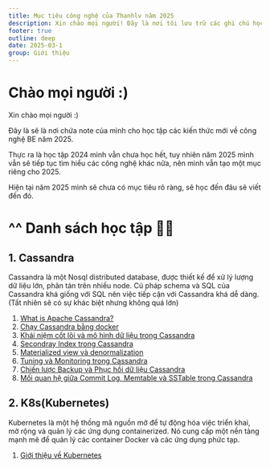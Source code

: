 ```yaml
---
title: Mục tiêu công nghệ của Thanhlv năm 2025
description: Xin chào mọi người! Đây là nơi tôi lưu trữ các ghi chú học tập về công nghệ backend trong năm 2025
footer: true
outline: deep
date: 2025-03-1
group: Giới thiệu
---
```


# Chào mọi người :)

Xin chào mọi người :)

Đây là sẽ là nơi chứa note của mình cho học tập các kiến thức mới về công nghệ BE năm 2025.

Thực ra là học tập 2024 mình vẫn chưa học hết, tuy nhiên năm 2025 mình vẫn sẽ tiếp tục tìm hiểu các công nghệ khác nữa, nên mình vẫn tạo một mục riêng cho 2025.

Hiện tại năm 2025 mình sẽ chưa có mục tiêu rõ ràng, sẽ học đến đâu sẽ viết đến đó.

# ^^ Danh sách học tập 🥰🥰
## 1. Cassandra
Cassandra là một Nosql distributed database, được thiết kế để xử lý lượng dữ liệu lớn, phân tán trên nhiều node. Cú pháp schema và SQL của Cassandra khá giống với SQL nên việc tiếp cận với Cassandra khá dễ dàng.(Tất nhiên sẽ có sự khác biệt nhưng không quá lớn)

1. [What is Apache Cassandra?](2025-03-26-what-is-apache-cassandra.md)
2. [Chạy Cassandra bằng docker](2025-05-25-chay-cassandra-bang-docker.md)
3. [Khái niệm cốt lõi và mô hình dữ liệu trong Cassandra](2025-05-26-khai-niem-cot-loi-va-mo-hinh-du-lieu.md)
4. [Secondray Index trong Cassandra](2025-05-27-Secondary-indexing.md)
5. [Materialized view và denormalization](2025-05-31-materialized-view-vs-denormalization.md)
6. [Tuning và Monitoring trong Cassandra](2025-06-01-tuning-va-monitoring.md)
7. [Chiến lược Backup và Phục hồi dữ liệu Cassandra](2025-06-09-Chien-luoc-backup-va-phuc-hoi-du-lieu-cassandra.md)
8. [Mối quan hệ giữa Commit Log, Memtable và SSTable trong Cassandra](2025-06-15-moi-quan-he-giua-commit-log-memtable-va-sstable.md)

## 2. K8s(Kubernetes)
Kubernetes là một hệ thống mã nguồn mở để tự động hóa việc triển khai, mở rộng và quản lý các ứng dụng containerized. Nó cung cấp một nền tảng mạnh mẽ để quản lý các container Docker và các ứng dụng phức tạp.
1. [Giới thiệu về Kubernetes](2025-06-16-gioi-thieu-ve-kubernetes.md)
